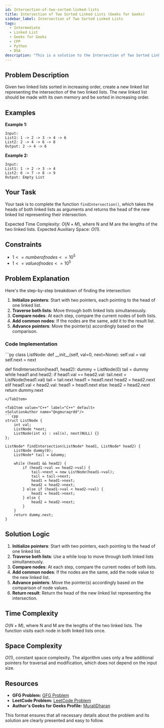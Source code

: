```yaml
---
id: Intersection-of-two-sorted-linked-lists
title: Intersection of Two Sorted Linked Lists (Geeks for Geeks)
sidebar_label: Intersection of Two Sorted Linked Lists 
tags:
  - Intermediate
  - Linked List
  - Geeks for Geeks
  - CPP
  - Python
  - DSA
description: "This is a solution to the Intersection of Two Sorted Linked Lists problem on Geeks for Geeks."
---
```


## Problem Description

Given two linked lists sorted in increasing order, create a new linked list representing the intersection of the two linked lists. The new linked list should be made with its own memory and be sorted in increasing order.

## Examples

**Example 1:**
```
Input:
List1: 1 -> 2 -> 3 -> 4 -> 6
List2: 2 -> 4 -> 6 -> 8
Output: 2 -> 4 -> 6
```

**Example 2:**
```
Input:
List1: 1 -> 2 -> 3 -> 4
List2: 6 -> 7 -> 8 -> 9
Output: Empty List
```

## Your Task

Your task is to complete the function `findIntersection()`, which takes the heads of both linked lists as arguments and returns the head of the new linked list representing their intersection.

Expected Time Complexity: $O(N + M)$, where N and M are the lengths of the two linked lists.
Expected Auxiliary Space: $O(1)$.

## Constraints

- $1 <= number of nodes <= 10^5$
- $1 <= value of nodes <= 10^5$

## Problem Explanation

Here's the step-by-step breakdown of finding the intersection:

1. **Initialize pointers**: Start with two pointers, each pointing to the head of one linked list.
2. **Traverse both lists**: Move through both linked lists simultaneously.
3. **Compare nodes**: At each step, compare the current nodes of both lists.
4. **Add common nodes**: If the nodes are the same, add it to the result list.
5. **Advance pointers**: Move the pointer(s) accordingly based on the comparison.

### Code Implementation

<Tabs>
  <TabItem value="Python" label="Python" default>
  <SolutionAuthor name="@ngmuraqrdd"/>
  ```py
  class ListNode:
      def __init__(self, val=0, next=None):
          self.val = val
          self.next = next

  def findIntersection(head1, head2):
      dummy = ListNode(0)
      tail = dummy
      while head1 and head2:
          if head1.val == head2.val:
              tail.next = ListNode(head1.val)
              tail = tail.next
              head1 = head1.next
              head2 = head2.next
          elif head1.val < head2.val:
              head1 = head1.next
          else:
              head2 = head2.next
      return dummy.next
  ```
  </TabItem>

  <TabItem value="C++" label="C++" default>
  <SolutionAuthor name="@ngmuraqrdd"/>
  ```cpp
  struct ListNode {
      int val;
      ListNode *next;
      ListNode(int x) : val(x), next(NULL) {}
  };

  ListNode* findIntersection(ListNode* head1, ListNode* head2) {
      ListNode dummy(0);
      ListNode* tail = &dummy;
      
      while (head1 && head2) {
          if (head1->val == head2->val) {
              tail->next = new ListNode(head1->val);
              tail = tail->next;
              head1 = head1->next;
              head2 = head2->next;
          } else if (head1->val < head2->val) {
              head1 = head1->next;
          } else {
              head2 = head2->next;
          }
      }
      return dummy.next;
  }
  ```
  </TabItem>
</Tabs>

## Solution Logic

1. **Initialize pointers**: Start with two pointers, each pointing to the head of one linked list.
2. **Traverse both lists**: Use a while loop to move through both linked lists simultaneously.
3. **Compare nodes**: At each step, compare the current nodes of both lists.
4. **Add common nodes**: If the nodes are the same, add the node value to the new linked list.
5. **Advance pointers**: Move the pointer(s) accordingly based on the comparison of node values.
6. **Return result**: Return the head of the new linked list representing the intersection.

## Time Complexity

$O(N + M)$, where N and M are the lengths of the two linked lists. The function visits each node in both linked lists once.

## Space Complexity

$O(1)$, constant space complexity. The algorithm uses only a few additional pointers for traversal and modification, which does not depend on the input size.

## Resources

- **GFG Problem:** [GFG Problem](https://www.geeksforgeeks.org/intersection-of-two-sorted-linked-lists/)
- **LeetCode Problem:** [LeetCode Problem](https://leetcode.com/problems/intersection-of-two-linked-lists/)
- **Author's Geeks for Geeks Profile:** [MuraliDharan](https://www.geeksforgeeks.org/user/ngmuraqrdd/)

This format ensures that all necessary details about the problem and its solution are clearly presented and easy to follow.